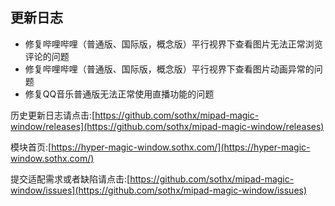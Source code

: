 ## 更新日志

- 修复哔哩哔哩（普通版、国际版，概念版）平行视界下查看图片无法正常浏览评论的问题
- 修复哔哩哔哩（普通版、国际版，概念版）平行视界下查看图片动画异常的问题
- 修复QQ音乐普通版无法正常使用直播功能的问题


历史更新日志请点击:[https://github.com/sothx/mipad-magic-window/releases](https://github.com/sothx/mipad-magic-window/releases)


模块首页:[https://hyper-magic-window.sothx.com/](https://hyper-magic-window.sothx.com/)


提交适配需求或者缺陷请点击:[https://github.com/sothx/mipad-magic-window/issues](https://github.com/sothx/mipad-magic-window/issues)
